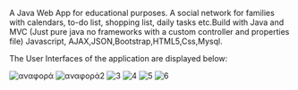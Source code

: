 A Java Web App for educational purposes. A social network for families with calendars, to-do list, shopping list, daily tasks etc.Build with Java and MVC (Just pure java no frameworks with a custom controller and properties file) Javascript, AJAX,JSON,Bootstrap,HTML5,Css,Mysql.


The User Interfaces of the application are displayed below:


![αναφορά](https://user-images.githubusercontent.com/12498106/62476762-4c13bd80-b7b0-11e9-8a1c-fa3681adf380.jpg)
![αναφορά2](https://user-images.githubusercontent.com/12498106/62476764-4c13bd80-b7b0-11e9-86f0-c068f139a5d4.jpg)
![3](https://user-images.githubusercontent.com/12498106/62476757-4b7b2700-b7b0-11e9-83c9-30bbb5a58640.jpg)
![4](https://user-images.githubusercontent.com/12498106/62476759-4b7b2700-b7b0-11e9-87b3-5649c4aaee5c.jpg)
![5](https://user-images.githubusercontent.com/12498106/62476760-4b7b2700-b7b0-11e9-9b95-f04866903388.jpg)
![6](https://user-images.githubusercontent.com/12498106/62476761-4b7b2700-b7b0-11e9-8350-faff7240ee3b.jpg)
